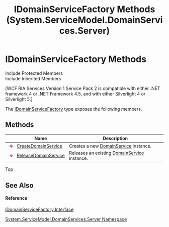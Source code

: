 ﻿---
title: IDomainServiceFactory Methods (System.ServiceModel.DomainServices.Server)
TOCTitle: IDomainServiceFactory Methods
ms:assetid: Methods.T:System.ServiceModel.DomainServices.Server.IDomainServiceFactory
ms:mtpsurl: https://msdn.microsoft.com/en-us/library/system.servicemodel.domainservices.server.idomainservicefactory_methods(v=VS.91)
ms:contentKeyID: 28755616
ms.date: 01/27/2012
mtps_version: v=VS.91
---

# IDomainServiceFactory Methods

Include Protected Members  
Include Inherited Members  

\[WCF RIA Services Version 1 Service Pack 2 is compatible with either .NET framework 4 or .NET Framework 4.5, and with either Silverlight 4 or Silverlight 5.\]

The [IDomainServiceFactory](ff422737\(v=vs.91\).md) type exposes the following members.

## Methods

<table>
<thead>
<tr class="header">
<th> </th>
<th>Name</th>
<th>Description</th>
</tr>
</thead>
<tbody>
<tr class="odd">
<td><img src="images\Ff423329.pubmethod(en-us,VS.91).gif" title="Public method" alt="Public method" /></td>
<td><a href="ff422129(v=vs.91).md">CreateDomainService</a></td>
<td>Creates a new <a href="ff422911(v=vs.91).md">DomainService</a> instance.</td>
</tr>
<tr class="even">
<td><img src="images\Ff423329.pubmethod(en-us,VS.91).gif" title="Public method" alt="Public method" /></td>
<td><a href="ff422958(v=vs.91).md">ReleaseDomainService</a></td>
<td>Releases an existing <a href="ff422911(v=vs.91).md">DomainService</a> instance.</td>
</tr>
</tbody>
</table>

Top

## See Also

#### Reference

[IDomainServiceFactory Interface](ff422737\(v=vs.91\).md)

[System.ServiceModel.DomainServices.Server Namespace](ff423220\(v=vs.91\).md)

